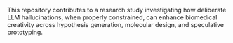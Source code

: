 This repository contributes to a research study investigating how deliberate LLM hallucinations, when properly constrained, can enhance biomedical creativity across hypothesis generation, molecular design, and speculative prototyping.
